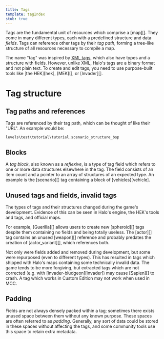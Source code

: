 ```yaml
---
title: Tags
template: tagIndex
stub: true
---
```

Tags are the fundamental unit of resources which comprise a [map][]. They come in many different types, each with a predefined structure and data _fields_. Tags can reference other tags by their _tag path_, forming a tree-like structure of all resources necessary to compile a map.

The name "tag" was inspired by [XML tags][about-xml], which also have types and a structure with fields. However, unlike XML, Halo's tags are a binary format and not plain text. To create and edit tags, you need to use purpose-built tools like [the HEK][hek], [MEK][], or [Invader][].

# Tag structure
## Tag paths and references
Tags are referenced by their tag path, which can be thought of like their "URL". An example would be:

```
levels\test\tutorial\tutorial.scenario_structure_bsp
```

## Blocks
A _tag block_, also known as a _reflexive_, is a type of tag field which refers to one or more data structures elsewhere in the tag. The field consists of an item count and a pointer to an array of structures of an expected type. An example is the [scenario][] tag containing a block of [vehicles][vehicle].

## Unused tags and fields, invalid tags
The types of tags and their structures changed during the game's development. Evidence of this can be seen in Halo's engine, the HEK's tools and tags, and official maps.

For example, [Guerilla][] allows users to create new [spheroid][] tags despite them containing no fields and being totally useless. The [actor][] tag contains an unused [weapon][] reference and probably predates the creation of [actor_variant][], which references both.

Not only were fields added and removed during development, but some were repurposed (even to different types). This has resulted in tags which shipped with Halo's maps containing some technically invalid data. The game tends to be more forgiving, but extracted tags which are not corrected (e.g. with [invader-bludgeon][invader]) may cause [Sapien][] to crash. A tag which works in Custom Edition may not work when used in MCC.

## Padding
Fields are not always densely packed within a tag; sometimes there exists unused space between them without any known purpose. These spaces are often referred to as _padding_. Generally, any sort of data could be stored in these spaces without affecting the tags, and some community tools use this space to retain extra metadata.

[about-xml]: https://en.wikipedia.org/wiki/XML#Key_terminology
